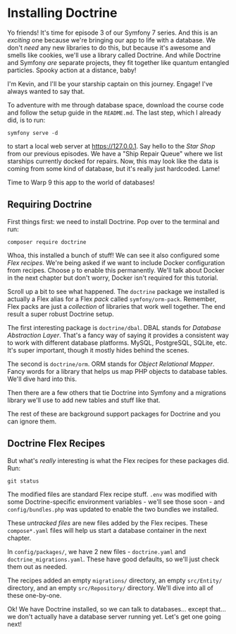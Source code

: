 # Installing Doctrine

Yo friends! It's time for episode 3 of our Symfony 7 series. And this is an *exciting*
one because we're bringing our app to life with a database. We don't *need* any new
libraries to do this, but because it's awesome and smells like cookies, we'll
use a library called Doctrine. And while Doctrine and
Symfony _are_ separate projects, they fit together like quantum entangled particles.
Spooky action at a distance, baby!

I'm Kevin, and I'll be your starship captain on this journey. Engage! I've always wanted
to say that.

To adventure with me through database space, download the course code and follow the setup guide in the
`README.md`. The last step, which I already did, is to run:

```terminal
symfony serve -d
```

to start a local web server at https://127.0.0.1. Say hello to
the _Star Shop_ from our previous episodes. We have a "Ship Repair Queue" where
we list starships currently docked for repairs. Now, this may look like the data is coming from some kind
of database, but it's really just hardcoded. Lame!

Time to Warp 9 this app to the world of databases!

## Requiring Doctrine

First things first: we need to install Doctrine. Pop over to the terminal
and run:

```terminal
composer require doctrine
```

Whoa, this installed a bunch of stuff! We can see it also configured some _Flex recipes_.
We're being asked if we want to include Docker configuration from recipes. Choose `p`
to enable this permanently. We'll talk about Docker in the next chapter but don't
worry, Docker isn't required for this tutorial.

Scroll up a bit to see what happened. The `doctrine` package
we installed is actually a Flex alias for a Flex *pack* called `symfony/orm-pack`.
Remember, Flex packs are just a *collection* of libraries that work well together.
The end result a super robust Doctrine setup.

The first interesting package is `doctrine/dbal`. DBAL stands for _Database Abstraction Layer_.
That's a fancy way of saying it provides a consistent way to work with different
database platforms. MySQL, PostgreSQL, SQLite, etc. It's super important, though
it mostly hides behind the scenes.

The second is `doctrine/orm`. ORM stands for _Object Relational Mapper_.
Fancy words for a library that helps us map PHP objects to database tables.
We'll dive hard into this.

Then there are a few others that tie Doctrine into Symfony and a migrations
library we'll use to add new tables and stuff like that.

The rest of these are background support packages for Doctrine and you can ignore
them.

## Doctrine Flex Recipes

But what's *really* interesting is what the Flex recipes for these packages
did. Run:

```terminal
git status
```

The modified files are standard Flex recipe stuff. `.env` was modified with some
Doctrine-specific environment variables - we'll see those soon - and `config/bundles.php` was updated to enable
the two bundles we installed.

These _untracked files_ are new files added by the Flex recipes. These `compose*.yaml`
files will help us start a database container in the next chapter.

In `config/packages/`, we have 2 new files - `doctrine.yaml` and `doctrine_migrations.yaml`.
These have good defaults, so we'll just check them out as needed.

The recipes added an empty `migrations/` directory, an empty `src/Entity/` directory,
and an empty `src/Repository/` directory. We'll dive into all of these one-by-one.

Ok! We have Doctrine installed, so we can talk to databases... except that... we don't
actually have a database server running yet. Let's get one going next!
